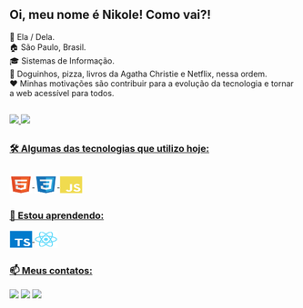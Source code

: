 ## Oi, meu nome é Nikole! Como vai?!

  🤗 Ela / Dela. <br>
  🏠 São Paulo, Brasil. <br>
  🎓 Sistemas de Informação. <br>
  🍕 Doguinhos, pizza, livros da Agatha Christie e Netflix, nessa ordem. <br>
  ❤️ Minhas motivações são contribuir para a evolução da tecnologia e tornar a web acessível para todos. <br>
  
  ##
  
  <div>
    <a href="https://www.linkedin.com/in/nikole-gomes/">
    <img height="180em" src="https://github-readme-stats.vercel.app/api?username=NikoleGomes&show_icons=true&theme=prussian&include_all_commits=true&count_private=true"/>
    <img height="180em" src="https://github-readme-stats.vercel.app/api/top-langs/?username=NikoleGomes&layout=compact&langs_count=7&theme=prussian"/>
  </div>
  
  ##
  
  ### 🛠️ Algumas das tecnologias que utilizo hoje:
  
  <div style="display: inline_block"><br>
    <img align="center" alt="Nick-HTML" height="30" width="40" src="https://raw.githubusercontent.com/devicons/devicon/master/icons/html5/html5-original.svg">
    <img align="center" alt="Nick-CSS" height="30" width="40" src="https://raw.githubusercontent.com/devicons/devicon/master/icons/css3/css3-original.svg">
    <img align="center" alt="Nick-Js" height="30" width="40" src="https://raw.githubusercontent.com/devicons/devicon/master/icons/javascript/javascript-plain.svg">
  </div>
  
  ##

  ### 🌱 Estou aprendendo:
  
  <div>
    <img align="center" alt="Nick-Ts" height="30" width="40" src="https://raw.githubusercontent.com/devicons/devicon/master/icons/typescript/typescript-plain.svg">
    <img align="center" alt="Nick-React" height="30" width="40" src="https://raw.githubusercontent.com/devicons/devicon/master/icons/react/react-original.svg">
  </div>
  
  ##
  
  ### 📫 Meus contatos:
 
  <div> 
    <a href="https://www.linkedin.com/in/nikole-gomes/" target="_blank"><img src="https://img.shields.io/badge/-LinkedIn-%230077B5?style=for-the-badge&logo=linkedin&logoColor=white" target="_blank"></a>
    <a href = "mailto:nikole.gomes22@gmail.com"><img src="https://img.shields.io/badge/-Gmail-%23333?style=for-the-badge&logo=gmail&logoColor=white" target="_blank"></a>
    <a href = "mailto:nikole.gomes@outlook.com"><img src="https://img.shields.io/badge/Microsoft_Outlook-0078D4?style=for-the-badge&logo=microsoft-outlook&logoColor=white" target="_blank"></a>
  </div>
